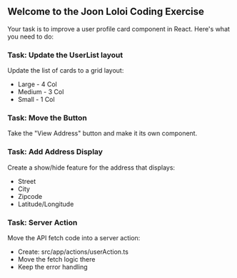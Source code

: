 ## Welcome to the Joon Loloi Coding Exercise

Your task is to improve a user profile card component in React. Here's what you need to do:

### Task: Update the UserList layout
Update the list of cards to a grid layout:
- Large - 4 Col
- Medium - 3 Col
- Small - 1 Col

### Task: Move the Button
Take the "View Address" button and make it its own component.

### Task: Add Address Display
Create a show/hide feature for the address that displays:
- Street
- City
- Zipcode
- Latitude/Longitude

### Task: Server Action
Move the API fetch code into a server action:
- Create: src/app/actions/userAction.ts
- Move the fetch logic there
- Keep the error handling